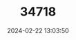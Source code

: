 ---
title: "34718"
category: "Campomanesia reitziana"
draft: false
date: 2024-02-22 13:03:50
languages:
  Portuguese: ["Gabiroba", "Guabiroba", "Pitangueira", "Guabirobeira"]
---